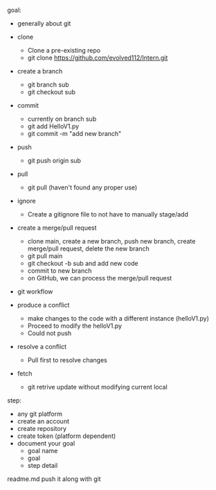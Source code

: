 goal:
- generally about git
- clone
    + Clone a pre-existing repo
    + git clone https://github.com/evolved112/Intern.git
- create a branch
	+ git branch sub
	+ git checkout sub
- commit
	+ currently on branch sub
	+ git add HelloV1.py
	+ git commit -m "add new branch"
- push
	+ git push origin sub
- pull
	+ git pull (haven't found any proper use)
- ignore
	+ Create a gitignore file to not have to manually stage/add 
- create a merge/pull request
	* clone main, create a new branch, push new branch, create merge/pull request, delete the new branch
	+ git pull main
	+ git checkout -b sub and add new code
	+ commit to new branch

	* on GitHub, we can process the merge/pull request
- git workflow
- produce a conflict
	* make changes to the code with a different instance (helloV1.py)

	+ Proceed to modify the helloV1.py
	+ Could not push 
- resolve a conflict

	+ Pull first to resolve changes
- fetch
	* git retrive update without modifying current local
	


step:
- any git platform 
- create an account
- create repository
- create token (platform dependent)
- document your goal
	+ goal name
	+ goal
	+ step detail
	
readme.md
push it along with git